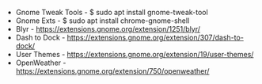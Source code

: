 - Gnome Tweak Tools - $ sudo apt install gnome-tweak-tool
- Gnome Exts - $ sudo apt install chrome-gnome-shell
- Blyr - https://extensions.gnome.org/extension/1251/blyr/
- Dash to Dock - https://extensions.gnome.org/extension/307/dash-to-dock/
- User Themes - https://extensions.gnome.org/extension/19/user-themes/
- OpenWeather - https://extensions.gnome.org/extension/750/openweather/
